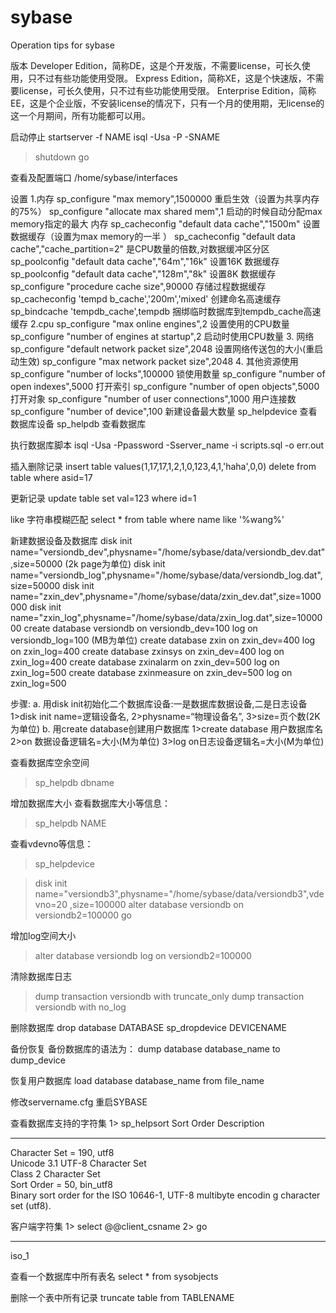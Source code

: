 sybase
===========================
Operation tips for sybase



版本
Developer  Edition，简称DE，这是个开发版，不需要license，可长久使用，只不过有些功能使用受限。
Express     Edition，简称XE，这是个快速版，不需要license，可长久使用，只不过有些功能使用受限。
Enterprise Edition，简称EE，这是个企业版，不安装license的情况下，只有一个月的使用期，无license的这一个月期间，所有功能都可以用。

启动停止
startserver -f NAME
isql -Usa -P -SNAME
>shutdown
>go

查看及配置端口
/home/sybase/interfaces

设置
1.内存
sp_configure "max memory",1500000 重启生效（设置为共享内存的75%）
sp_configure "allocate max shared mem",1 启动的时候自动分配max memory指定的最大
内存
sp_cacheconfig "default data cache","1500m" 设置数据缓存（设置为max memory的一半
）
sp_cacheconfig "default data cache","cache_partition=2" 是CPU数量的倍数,对数据缓冲区分区
sp_poolconfig "default data cache","64m","16k" 设置16K 数据缓存
sp_poolconfig "default data cache","128m","8k" 设置8K 数据缓存
sp_configure "procedure cache size",90000 存储过程数据缓存sp_cacheconfig 'tempd
b_cache','200m','mixed' 创建命名高速缓存sp_bindcache 'tempdb_cache',tempdb 捆绑临时数据库到tempdb_cache高速缓存
2.cpu
sp_configure "max online engines",2 设置使用的CPU数量
sp_configure "number of engines at startup",2 启动时使用CPU数量
3. 网络
sp_configure "default network packet size",2048 设置网络传送包的大小(重启动生效)
sp_configure "max network packet size",2048
4. 其他资源使用
sp_configure "number of locks",100000 锁使用数量
sp_configure "number of open indexes",5000 打开索引
sp_configure "number of open objects",5000 打开对象
sp_configure "number of user connections",1000 用户连接数
sp_configure "number of device",100 新建设备最大数量
sp_helpdevice 查看数据库设备
sp_helpdb 查看数据库

执行数据库脚本
isql -Usa -Ppassword -Sserver_name -i scripts.sql -o err.out

插入删除记录
insert table values(1,17,17,1,2,1,0,123,4,1,'haha',0,0)
delete from table where asid=17

更新记录
update table set val=123 where id=1

like 字符串模糊匹配
select * from table where name like '%wang%'

新建数据设备及数据库
disk init name="versiondb_dev",physname="/home/sybase/data/versiondb_dev.dat",size=50000 (2k page为单位)
disk init name="versiondb_log",physname="/home/sybase/data/versiondb_log.dat",size=50000
disk init name="zxin_dev",physname="/home/sybase/data/zxin_dev.dat",size=1000000
disk init name="zxin_log",physname="/home/sybase/data/zxin_log.dat",size=1000000
create database versiondb on versiondb_dev=100 log on versiondb_log=100 (MB为单位)
create database zxin on zxin_dev=400 log on zxin_log=400
create database zxinsys on zxin_dev=400 log on zxin_log=400
create database zxinalarm on zxin_dev=500 log on zxin_log=500
create database zxinmeasure on zxin_dev=500 log on zxin_log=500

 步骤:
 a.      用disk init初始化二个数据库设备:一是数据库数据设备,二是日志设备
         1>disk init name=逻辑设备名,
         2>physname=“物理设备名”,
         3>size=页个数(2K为单位)
 b.      用create database创建用户数据库
        1>create database 用户数据库名
        2>on 数据设备逻辑名=大小(M为单位)
        3>log on日志设备逻辑名=大小(M为单位)


查看数据库空余空间
>sp_helpdb dbname

增加数据库大小
查看数据库大小等信息： 
> sp_helpdb NAME

查看vdevno等信息：
>sp_helpdevice

> disk init name="versiondb3",physname="/home/sybase/data/versiondb3",vdevno=20
,size=100000
> alter database versiondb on versiondb2=100000
> go

增加log空间大小
 > alter database versiondb log on versiondb2=100000

清除数据库日志
> dump transaction versiondb with truncate_only
> dump transaction versiondb with no_log

删除数据库
 drop database DATABASE
 sp_dropdevice DEVICENAME

备份恢复
备份数据库的语法为：
dump database database_name to dump_device

恢复用户数据库
load database database_name from file_name

修改servername.cfg
重启SYBASE

查看数据库支持的字符集
1> sp_helpsort
Sort Order Description
                                                                   
------------------------------------------------------------------
Character Set = 190, utf8                                         
     Unicode 3.1 UTF-8 Character Set                               
     Class 2 Character Set                                         
Sort Order = 50, bin_utf8                                         
     Binary sort order for the ISO 10646-1, UTF-8 multibyte encodin
     g character set (utf8).

客户端字符集
1> select @@client_csname
2> go
                               
------------------------------
iso_1                         

查看一个数据库中所有表名
select * from sysobjects

删除一个表中所有记录
truncate table from TABLENAME





